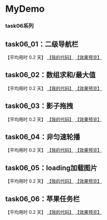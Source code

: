 # MyDemo

### task06系列

## task06_01：二级导航栏

【平均用时 0.2 天】
[【我的代码】](https://github.com/wangsiyuan233/MyDemo/blob/master/task06/01/task06_01.html)
[【效果预览】](https://wangsiyuan233.cn/MyDemo/task06/01/task06_01.html)

## task06_02：数组求和/最大值

【平均用时 0.2 天】
[【我的代码】](https://github.com/wangsiyuan233/MyDemo/blob/master/task06/02/task06_02.html)
[【效果预览】](https://wangsiyuan233.cn/MyDemo/task06/02/task06_02.html)

## task06_03：影子拖拽

【平均用时 0.2 天】
[【我的代码】](https://github.com/wangsiyuan233/MyDemo/blob/master/task06/03/task06_03.html)
[【效果预览】](https://wangsiyuan233.cn/MyDemo/task06/03/task06_03.html)

## task06_04：非匀速轮播

【平均用时 0.2 天】
[【我的代码】](https://github.com/wangsiyuan233/MyDemo/blob/master/task06/04/task06_04.html)
[【效果预览】](https://wangsiyuan233.cn/MyDemo/task06/04/task06_04.html)

## task06_05：loading加载图片

【平均用时 0.2 天】
[【我的代码】](https://github.com/wangsiyuan233/MyDemo/blob/master/task06/05/task06_05.html)
[【效果预览】](https://wangsiyuan233.cn/MyDemo/task06/05/task06_05.html)

## task06_06：苹果任务栏

【平均用时 0.2 天】
[【我的代码】](https://github.com/wangsiyuan233/MyDemo/blob/master/task06/06/task06_06.html)
[【效果预览】](https://wangsiyuan233.cn/MyDemo/task06/06/task06_06.html)